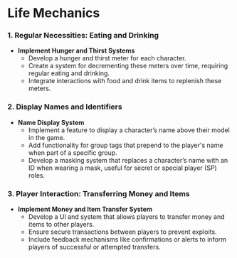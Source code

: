 # Life Mechanics

### **1. Regular Necessities: Eating and Drinking**

- **Implement Hunger and Thirst Systems**
    - Develop a hunger and thirst meter for each character.
    - Create a system for decrementing these meters over time, requiring regular eating and drinking.
    - Integrate interactions with food and drink items to replenish these meters.

### **2. Display Names and Identifiers**

- **Name Display System**
    - Implement a feature to display a character’s name above their model in the game.
    - Add functionality for group tags that prepend to the player's name when part of a specific group.
    - Develop a masking system that replaces a character’s name with an ID when wearing a mask, useful for secret or special player (SP) roles.

### **3. Player Interaction: Transferring Money and Items**

- **Implement Money and Item Transfer System**
    - Develop a UI and system that allows players to transfer money and items to other players.
    - Ensure secure transactions between players to prevent exploits.
    - Include feedback mechanisms like confirmations or alerts to inform players of successful or attempted transfers.